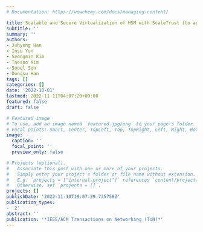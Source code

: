 ```yaml
---
# Documentation: https://wowchemy.com/docs/managing-content/

title: Scalable and Secure Virtualization of HSM with ScaleTrust (to appear)
subtitle: ''
summary: ''
authors:
- Juhyeng Han
- Insu Yun
- Seongmin Kim
- Taesoo Kim
- Sooel Son
- Dongsu Han
tags: []
categories: []
date: '2022-10-01'
lastmod: 2022-11-11T04:07:29+09:00
featured: false
draft: false

# Featured image
# To use, add an image named `featured.jpg/png` to your page's folder.
# Focal points: Smart, Center, TopLeft, Top, TopRight, Left, Right, BottomLeft, Bottom, BottomRight.
image:
  caption: ''
  focal_point: ''
  preview_only: false

# Projects (optional).
#   Associate this post with one or more of your projects.
#   Simply enter your project's folder or file name without extension.
#   E.g. `projects = ["internal-project"]` references `content/project/deep-learning/index.md`.
#   Otherwise, set `projects = []`.
projects: []
publishDate: '2022-11-10T19:07:29.735758Z'
publication_types:
- '2'
abstract: ''
publication: '*IEEE/ACM Transactions on Networking (ToN)*'
---
```


